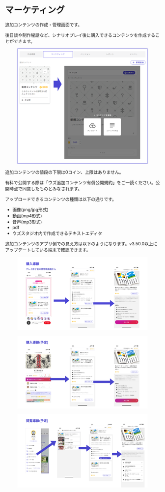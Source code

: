 # マーケティング

追加コンテンツの作成・管理画面です。

後日談や制作秘話など、シナリオプレイ後に購入できるコンテンツを作成することができます。

<figure><img src="../.gitbook/assets/image (3) (1) (1).png" alt=""><figcaption></figcaption></figure>

追加コンテンツの値段の下限は0コイン、上限はありません。

有料で公開する際は「ウズ追加コンテンツ有償公開規約」をご一読ください。公開時点で同意したものとみなされます。



アップロードできるコンテンツの種類は以下の通りです。

* 画像(png/jpg形式)
* 動画(mp4形式)
* 音声(mp3形式)
* pdf
* ウズスタジオ内で作成できるテキストエディタ



追加コンテンツのアプリ側での見え方は以下のようになります。v3.50.0以上にアップデートしている端末で確認できます。

<figure><img src="../.gitbook/assets/image (70).png" alt=""><figcaption></figcaption></figure>



<figure><img src="../.gitbook/assets/001.jpeg" alt=""><figcaption></figcaption></figure>

<figure><img src="../.gitbook/assets/002.jpeg" alt=""><figcaption></figcaption></figure>
